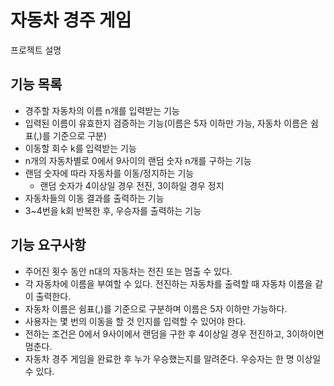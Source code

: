 # 자동차 경주 게임

 프로젝트 설명
 
## 기능 목록

- 경주할 자동차의 이름 n개를 입력받는 기능
- 입력된 이름이 유효한지 검증하는 기능(이름은 5자 이하만 가능, 자동차 이름은 쉼표(,)를 기준으로 구분)
- 이동할 회수 k를 입력받는 기능
- n개의 자동차별로 0에서 9사이의 랜덤 숫자 n개를 구하는 기능
- 랜덤 숫자에 따라 자동차를 이동/정지하는 기능
    - 랜덤 숫자가 4이상일 경우 전진, 3이하일 경우 정지
- 자동차들의 이동 결과를 출력하는 기능
- 3~4번을 k회 반복한 후, 우승자를 출력하는 기능


 
## 기능 요구사항
- 주어진 횟수 동안 n대의 자동차는 전진 또는 멈출 수 있다.
- 각 자동차에 이름을 부여할 수 있다. 전진하는 자동차를 출력할 때 자동차 이름을 같이 출력한다.
- 자동차 이름은 쉼표(,)를 기준으로 구분하며 이름은 5자 이하만 가능하다.
- 사용자는 몇 번의 이동을 할 것 인지를 입력할 수 있어야 한다.
- 전하는 조건은 0에서 9사이에서 랜덤을 구한 후 4이상일 경우 전진하고, 3이하이면 멈춘다.
- 자동차 경주 게임을 완료한 후 누가 우승했는지를 알려준다. 우승자는 한 명 이상일 수 있다.